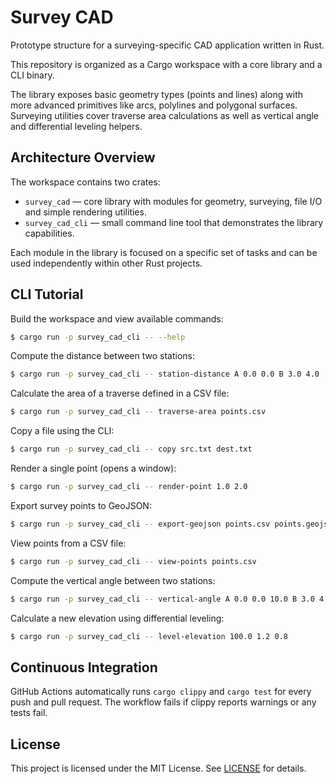 # Survey CAD

Prototype structure for a surveying-specific CAD application written in Rust.

This repository is organized as a Cargo workspace with a core library and a CLI
binary.

The library exposes basic geometry types (points and lines) along with more
advanced primitives like arcs, polylines and polygonal surfaces. Surveying
utilities cover traverse area calculations as well as vertical angle and
differential leveling helpers.

## Architecture Overview

The workspace contains two crates:

- `survey_cad` &mdash; core library with modules for geometry, surveying, file I/O and simple rendering utilities.
- `survey_cad_cli` &mdash; small command line tool that demonstrates the library capabilities.

Each module in the library is focused on a specific set of tasks and can be used
independently within other Rust projects.

## CLI Tutorial

Build the workspace and view available commands:

```bash
$ cargo run -p survey_cad_cli -- --help
```

Compute the distance between two stations:

```bash
$ cargo run -p survey_cad_cli -- station-distance A 0.0 0.0 B 3.0 4.0
```

Calculate the area of a traverse defined in a CSV file:

```bash
$ cargo run -p survey_cad_cli -- traverse-area points.csv
```

Copy a file using the CLI:

```bash
$ cargo run -p survey_cad_cli -- copy src.txt dest.txt
```

Render a single point (opens a window):

```bash
$ cargo run -p survey_cad_cli -- render-point 1.0 2.0
```

Export survey points to GeoJSON:

```bash
$ cargo run -p survey_cad_cli -- export-geojson points.csv points.geojson
```

View points from a CSV file:

```bash
$ cargo run -p survey_cad_cli -- view-points points.csv
```

Compute the vertical angle between two stations:

```bash
$ cargo run -p survey_cad_cli -- vertical-angle A 0.0 0.0 10.0 B 3.0 4.0 14.0
```

Calculate a new elevation using differential leveling:

```bash
$ cargo run -p survey_cad_cli -- level-elevation 100.0 1.2 0.8
```

## Continuous Integration

GitHub Actions automatically runs `cargo clippy` and `cargo test` for every push
and pull request. The workflow fails if clippy reports warnings or any tests
fail.

## License

This project is licensed under the MIT License. See [LICENSE](LICENSE) for details.
